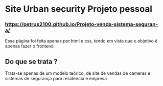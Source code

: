 # Site Urban security Projeto pessoal

### https://petrus2100.github.io/Projeto-venda-sistema-seguran-a/

Essa página foi feita apenas por html e css, tendo em vista que o objetivo é apenas fazer o frontend

## Do que se trata ?

Trata-se apenas de um modelo teórico, de site de vendas de cameras e sistemas de segurança para residencia e empresa
